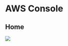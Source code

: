 # AWS Console

## Home
[<img src="https://i.imgur.com/EWAz8Qq.png">](https://i.imgur.com/EWAz8Qq.png)

